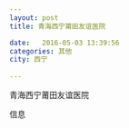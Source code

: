```yaml
--- 
layout: post 
title: 青海西宁莆田友谊医院

date:   2016-05-03 13:39:56 
categories: 其他  
city: 西宁
  
--- 
```

   
青海西宁莆田友谊医院

信息

